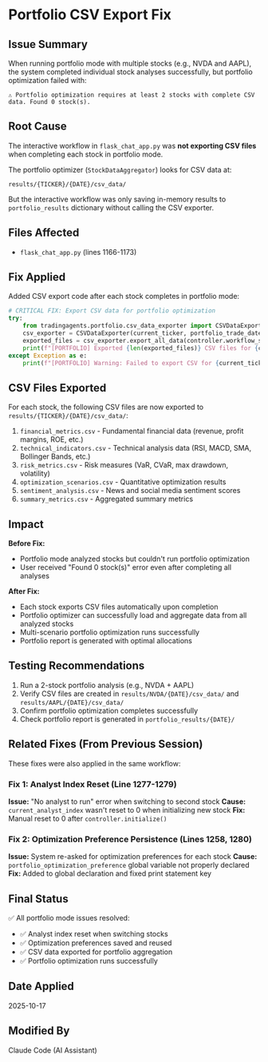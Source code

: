 # Portfolio CSV Export Fix

## Issue Summary

When running portfolio mode with multiple stocks (e.g., NVDA and AAPL), the system completed individual stock analyses successfully, but portfolio optimization failed with:

```
⚠️ Portfolio optimization requires at least 2 stocks with complete CSV data. Found 0 stock(s).
```

## Root Cause

The interactive workflow in `flask_chat_app.py` was **not exporting CSV files** when completing each stock in portfolio mode.

The portfolio optimizer (`StockDataAggregator`) looks for CSV data at:
```
results/{TICKER}/{DATE}/csv_data/
```

But the interactive workflow was only saving in-memory results to `portfolio_results` dictionary without calling the CSV exporter.

## Files Affected

- `flask_chat_app.py` (lines 1166-1173)

## Fix Applied

Added CSV export code after each stock completes in portfolio mode:

```python
# CRITICAL FIX: Export CSV data for portfolio optimization
try:
    from tradingagents.portfolio.csv_data_exporter import CSVDataExporter
    csv_exporter = CSVDataExporter(current_ticker, portfolio_trade_date)
    exported_files = csv_exporter.export_all_data(controller.workflow_state.agent_state)
    print(f"[PORTFOLIO] Exported {len(exported_files)} CSV files for {current_ticker}", flush=True)
except Exception as e:
    print(f"[PORTFOLIO] Warning: Failed to export CSV for {current_ticker}: {str(e)}", flush=True)
```

## CSV Files Exported

For each stock, the following CSV files are now exported to `results/{TICKER}/{DATE}/csv_data/`:

1. `financial_metrics.csv` - Fundamental financial data (revenue, profit margins, ROE, etc.)
2. `technical_indicators.csv` - Technical analysis data (RSI, MACD, SMA, Bollinger Bands, etc.)
3. `risk_metrics.csv` - Risk measures (VaR, CVaR, max drawdown, volatility)
4. `optimization_scenarios.csv` - Quantitative optimization results
5. `sentiment_analysis.csv` - News and social media sentiment scores
6. `summary_metrics.csv` - Aggregated summary metrics

## Impact

**Before Fix:**
- Portfolio mode analyzed stocks but couldn't run portfolio optimization
- User received "Found 0 stock(s)" error even after completing all analyses

**After Fix:**
- Each stock exports CSV files automatically upon completion
- Portfolio optimizer can successfully load and aggregate data from all analyzed stocks
- Multi-scenario portfolio optimization runs successfully
- Portfolio report is generated with optimal allocations

## Testing Recommendations

1. Run a 2-stock portfolio analysis (e.g., NVDA + AAPL)
2. Verify CSV files are created in `results/NVDA/{DATE}/csv_data/` and `results/AAPL/{DATE}/csv_data/`
3. Confirm portfolio optimization completes successfully
4. Check portfolio report is generated in `portfolio_results/{DATE}/`

## Related Fixes (From Previous Session)

These fixes were also applied in the same workflow:

### Fix 1: Analyst Index Reset (Line 1277-1279)
**Issue:** "No analyst to run" error when switching to second stock
**Cause:** `current_analyst_index` wasn't reset to 0 when initializing new stock
**Fix:** Manual reset to 0 after `controller.initialize()`

### Fix 2: Optimization Preference Persistence (Lines 1258, 1280)
**Issue:** System re-asked for optimization preferences for each stock
**Cause:** `portfolio_optimization_preference` global variable not properly declared
**Fix:** Added to global declaration and fixed print statement key

## Final Status

✅ All portfolio mode issues resolved:
- ✅ Analyst index reset when switching stocks
- ✅ Optimization preferences saved and reused
- ✅ CSV data exported for portfolio aggregation
- ✅ Portfolio optimization runs successfully

## Date Applied

2025-10-17

## Modified By

Claude Code (AI Assistant)

